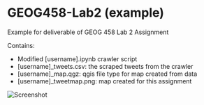 # GEOG458-Lab2 (example)
Example for deliverable of GEOG 458 Lab 2 Assignment

Contains: 

- Modified [username].ipynb crawler script 
- [username]_tweets.csv: the scraped tweets from the crawler
- [username]_map.qgz: qgis file type for map created from data 
- [username]_tweetmap.png: map created for this assignment


![Screenshot](screenshot.png)
